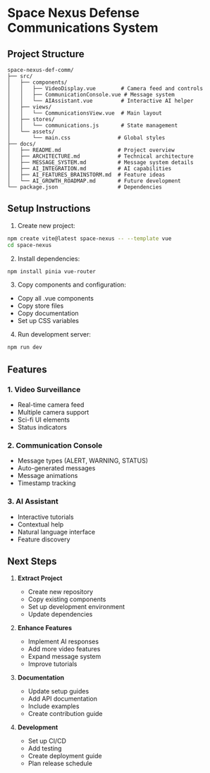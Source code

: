 # Space Nexus Defense Communications System

## Project Structure
```
space-nexus-def-comm/
├── src/
│   ├── components/
│   │   ├── VideoDisplay.vue        # Camera feed and controls
│   │   ├── CommunicationConsole.vue # Message system
│   │   └── AIAssistant.vue         # Interactive AI helper
│   ├── views/
│   │   └── CommunicationsView.vue  # Main layout
│   ├── stores/
│   │   └── communications.js       # State management
│   └── assets/
│       └── main.css               # Global styles
├── docs/
│   ├── README.md                  # Project overview
│   ├── ARCHITECTURE.md            # Technical architecture
│   ├── MESSAGE_SYSTEM.md          # Message system details
│   ├── AI_INTEGRATION.md          # AI capabilities
│   ├── AI_FEATURES_BRAINSTORM.md  # Feature ideas
│   └── AI_GROWTH_ROADMAP.md       # Future development
└── package.json                   # Dependencies
```

## Setup Instructions

1. Create new project:
```bash
npm create vite@latest space-nexus -- --template vue
cd space-nexus
```

2. Install dependencies:
```bash
npm install pinia vue-router
```

3. Copy components and configuration:
- Copy all .vue components
- Copy store files
- Copy documentation
- Set up CSS variables

4. Run development server:
```bash
npm run dev
```

## Features

### 1. Video Surveillance
- Real-time camera feed
- Multiple camera support
- Sci-fi UI elements
- Status indicators

### 2. Communication Console
- Message types (ALERT, WARNING, STATUS)
- Auto-generated messages
- Message animations
- Timestamp tracking

### 3. AI Assistant
- Interactive tutorials
- Contextual help
- Natural language interface
- Feature discovery

## Next Steps

1. **Extract Project**
   - Create new repository
   - Copy existing components
   - Set up development environment
   - Update dependencies

2. **Enhance Features**
   - Implement AI responses
   - Add more video features
   - Expand message system
   - Improve tutorials

3. **Documentation**
   - Update setup guides
   - Add API documentation
   - Include examples
   - Create contribution guide

4. **Development**
   - Set up CI/CD
   - Add testing
   - Create deployment guide
   - Plan release schedule

